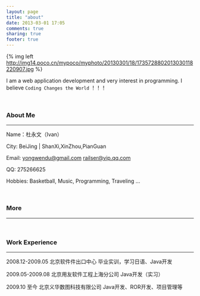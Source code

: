 ```yaml
---
layout: page
title: "about"
date: 2013-03-01 17:05
comments: true
sharing: true
footer: true
---
```


{% img left http://img14.poco.cn/mypoco/myphoto/20130301/18/1735728802013030118220907.jpg %}

I am a web application development and very interest in programming.
I believe `Coding Changes the World` ！！！

</br>



 
### About Me

--------------

Name：杜永文（Ivan）

City: BeiJing | ShanXi,XinZhou,PianGuan

Email: yongwendu@gmail.com     railser@vip.qq.com

QQ: 275266625

Hobbies: Basketball, Music, Programming, Traveling ...

</br>


### More

--------------




</br>

### Work Experience

--------------

2008.12-2009.05 北京软件件出口中心  毕业实训，学习日语、Java开发

2009.05-2009.08 北京用友软件工程上海分公司  Java开发（实习）

2009.10 至今     北京义华数图科技有限公司   Java开发、ROR开发、项目管理等
